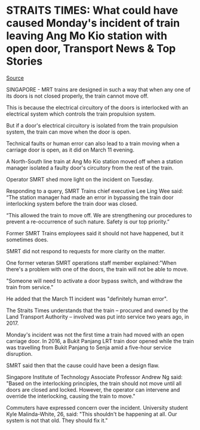 # STRAITS TIMES: What could have caused Monday's incident of train leaving Ang Mo Kio station with open door, Transport News & Top Stories

[Source](https://www.straitstimes.com/singapore/transport/what-could-have-caused-mondays-incident-of-train-moving-with-open-door "Permalink to What could have caused Monday's incident of train leaving Ang Mo Kio station with open door, Transport News & Top Stories")

SINGAPORE - MRT trains are designed in such a way that when any one of its doors is not closed properly, the train cannot move off.

This is because the electrical circuitory of the doors is interlocked with an electrical system which controls the train propulsion system.

But if a door's electrical circuitory is isolated from the train propulsion system, the train can move when the door is open.

Technical faults or human error can also lead to a train moving when a carriage door is open, as it did on March 11 evening.

A North-South line train at Ang Mo Kio station moved off when a station manager isolated a faulty door's circuitory from the rest of the train.

Operator SMRT shed more light on the incident on Tuesday.

Responding to a query, SMRT Trains chief executive Lee Ling Wee said: “The station manager had made an error in bypassing the train door interlocking system before the train door was closed.

“This allowed the train to move off. We are strengthening our procedures to prevent a re-occurrence of such nature. Safety is our top priority.”

Former SMRT Trains employees said it should not have happened, but it sometimes does.

SMRT did not respond to requests for more clarity on the matter.

One former veteran SMRT operations staff member explained:"When there's a problem with one of the doors, the train will not be able to move.

"Someone will need to activate a door bypass switch, and withdraw the train from service."

He added that the March 11 incident was "definitely human error".

The Straits Times understands that the train – procured and owned by the Land Transport Authority – involved was put into service two years ago, in 2017.

Monday's incident was not the first time a train had moved with an open carriage door. In 2016, a Bukit Panjang LRT train door opened while the train was travelling from Bukit Panjang to Senja amid a five-hour service disruption.

SMRT said then that the cause could have been a design flaw.

Singapore Institute of Technology Associate Professor Andrew Ng said: "Based on the interlocking principles, the train should not move until all doors are closed and locked. However, the operator can intervene and override the interlocking, causing the train to move."

Commuters have expressed concern over the incident. University student Kyle Malinda-White, 26, said: "This shouldn't be happening at all. Our system is not that old. They should fix it."
